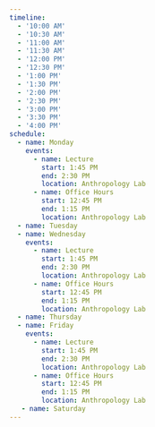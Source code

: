 ```yaml
---
timeline:
  - '10:00 AM'
  - '10:30 AM'
  - '11:00 AM'
  - '11:30 AM'
  - '12:00 PM'
  - '12:30 PM'
  - '1:00 PM'
  - '1:30 PM'
  - '2:00 PM'
  - '2:30 PM'
  - '3:00 PM'
  - '3:30 PM'
  - '4:00 PM'
schedule:
  - name: Monday
    events:
      - name: Lecture
        start: 1:45 PM
        end: 2:30 PM
        location: Anthropology Lab
      - name: Office Hours
        start: 12:45 PM
        end: 1:15 PM
        location: Anthropology Lab
  - name: Tuesday
  - name: Wednesday
    events:
      - name: Lecture
        start: 1:45 PM
        end: 2:30 PM
        location: Anthropology Lab
      - name: Office Hours
        start: 12:45 PM
        end: 1:15 PM
        location: Anthropology Lab
  - name: Thursday
  - name: Friday
    events:
      - name: Lecture
        start: 1:45 PM
        end: 2:30 PM
        location: Anthropology Lab
      - name: Office Hours
        start: 12:45 PM
        end: 1:15 PM
        location: Anthropology Lab
   - name: Saturday
---
```

